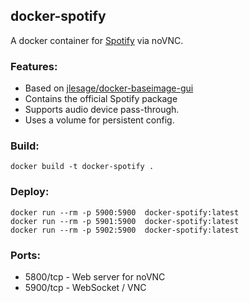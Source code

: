 ## **docker-spotify**

A docker container for [Spotify](https://spotify.com) via noVNC.

### **Features:**

-   Based on [jlesage/docker-baseimage-gui](https://github.com/jlesage/docker-baseimage-gui)
-   Contains the official Spotify package
-   Supports audio device pass-through.
-   Uses a volume for persistent config.

### **Build:**

```
docker build -t docker-spotify .
```

### **Deploy:**

```
docker run --rm -p 5900:5900  docker-spotify:latest
docker run --rm -p 5901:5900  docker-spotify:latest
docker run --rm -p 5902:5900  docker-spotify:latest
```

### **Ports:**

-   5800/tcp - Web server for noVNC
-   5900/tcp - WebSocket / VNC
